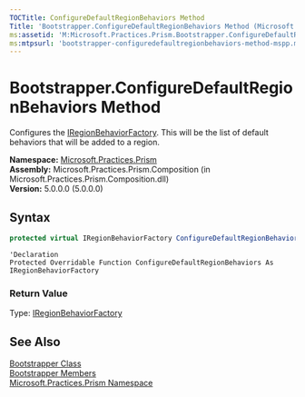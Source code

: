 ```yaml
---
TOCTitle: ConfigureDefaultRegionBehaviors Method
Title: 'Bootstrapper.ConfigureDefaultRegionBehaviors Method (Microsoft.Practices.Prism)'
ms:assetid: 'M:Microsoft.Practices.Prism.Bootstrapper.ConfigureDefaultRegionBehaviors'
ms:mtpsurl: 'bootstrapper-configuredefaultregionbehaviors-method-mspp.md'
---
```



# Bootstrapper.ConfigureDefaultRegionBehaviors Method

Configures the [IRegionBehaviorFactory](/patterns-practices/reference/iregionbehaviorfactory-interface-mspp-regions). This will be the list of default behaviors that will be added to a region.

**Namespace:** [Microsoft.Practices.Prism](/patterns-practices/reference/mspp-namespace)  
**Assembly:** Microsoft.Practices.Prism.Composition (in Microsoft.Practices.Prism.Composition.dll)  
**Version:** 5.0.0.0 (5.0.0.0)

## Syntax

```C#
protected virtual IRegionBehaviorFactory ConfigureDefaultRegionBehaviors()
```

```VB
'Declaration
Protected Overridable Function ConfigureDefaultRegionBehaviors As IRegionBehaviorFactory
```            

### Return Value

Type: [IRegionBehaviorFactory](/patterns-practices/reference/iregionbehaviorfactory-interface-mspp-regions)

## See Also

[Bootstrapper Class](/patterns-practices/reference/bootstrapper-class-mspp)  
[Bootstrapper Members](/patterns-practices/reference/bootstrapper-members-mspp)  
[Microsoft.Practices.Prism Namespace](/patterns-practices/reference/mspp-namespace)  